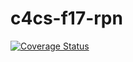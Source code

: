 # c4cs-f17-rpn

[![Coverage Status](https://coveralls.io/repos/github/bercribe/c4cs-f17-rpn/badge.svg?branch=master)](https://coveralls.io/github/bercribe/c4cs-f17-rpn?branch=master)
